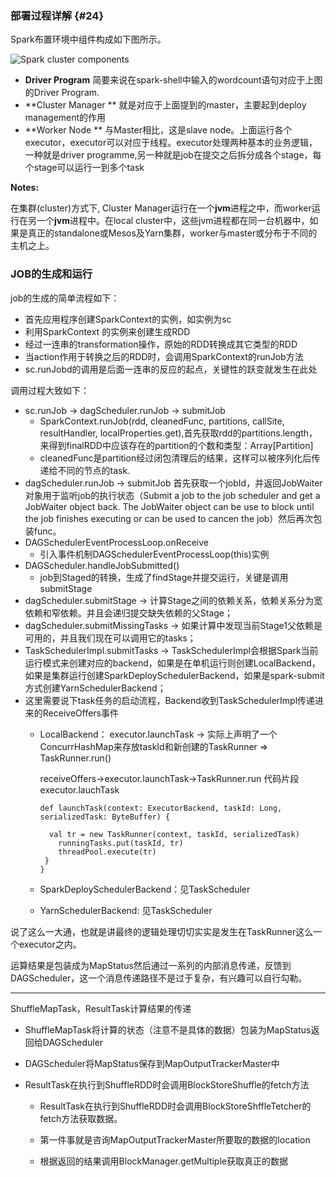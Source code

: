 ### 部署过程详解 {#24}

Spark布置环境中组件构成如下图所示。

![](http://spark.apache.org/docs/latest/img/cluster-overview.png "Spark cluster components")

* **Driver Program**
  简要来说在spark-shell中输入的wordcount语句对应于上图的Driver Program.
* **Cluster Manager **
  就是对应于上面提到的master，主要起到deploy management的作用
* **Worker Node **
  与Master相比，这是slave node。上面运行各个executor，executor可以对应于线程。executor处理两种基本的业务逻辑，一种就是driver programme,另一种就是job在提交之后拆分成各个stage，每个stage可以运行一到多个task

**Notes:**

在集群\(cluster\)方式下, Cluster Manager运行在一个**jvm**进程之中，而worker运行在另一个**jvm**进程中。在local cluster中，这些jvm进程都在同一台机器中，如果是真正的standalone或Mesos及Yarn集群，worker与master或分布于不同的主机之上。

### JOB的生成和运行

job的生成的简单流程如下：

* 首先应用程序创建SparkContext的实例，如实例为sc
* 利用SparkContext 的实例来创建生成RDD
* 经过一连串的transformation操作，原始的RDD转换成其它类型的RDD
* 当action作用于转换之后的RDD时，会调用SparkContext的runJob方法
* sc.runJobd的调用是后面一连串的反应的起点，关键性的跃变就发生在此处

调用过程大致如下：

* sc.runJob -&gt; dagScheduler.runJob -&gt; submitJob
   * SparkContext.runJob\(rdd, cleanedFunc, partitions, callSite, resultHandler, localProperties.get\),首先获取rdd的partitions.length，来得到finalRDD中应该存在的partition的个数和类型：Array\[Partition\]
   * cleanedFunc是partition经过闭包清理后的结果，这样可以被序列化后传递给不同的节点的task.
* dagScheduler.runJob -&gt; submitJob
   首先获取一个jobId，并返回JobWaiter对象用于监听job的执行状态（Submit a job to the job scheduler and get a JobWaiter object back. The JobWaiter object can be use to block until the job finishes executing or can be used to cancen the job）然后再次包装func。
* DAGSchedulerEventProcessLoop.onReceive
   * 引入事件机制DAGSchedulerEventProcessLoop\(this\)实例
* DAGScheduler.handleJobSubmitted\(\)
   * job到Staged的转换，生成了findStage并提交运行，关键是调用submitStage
* dagScheduler.submitStage -&gt; 计算Stage之间的依赖关系，依赖关系分为宽依赖和窄依赖。并且会递归提交缺失依赖的父Stage；
* dagScheduler.submitMissingTasks -&gt; 如果计算中发现当前Stage1父依赖是可用的，并且我们现在可以调用它的tasks；
* TaskSchedulerImpl.submitTasks -&gt; TaskSchedulerImpl会根据Spark当前运行模式来创建对应的backend，如果是在单机运行则创建LocalBackend，如果是集群运行创建SparkDeploySchedulerBackend，如果是spark-submit方式创建YarnSchedulerBackend；
* 这里需要说下task任务的启动流程，Backend收到TaskSchedulerImpl传递进来的ReceiveOffers事件
  * LocalBackend：
    executor.launchTask -&gt; 实际上声明了一个ConcurrHashMap来存放taskId和新创建的TaskRunner =&gt;
      TaskRunner.run\(\)

    receiveOffers-&gt;executor.launchTask-&gt;TaskRunner.run
    代码片段executor.lauchTask

    ```
    def launchTask(context: ExecutorBackend, taskId: Long, serializedTask: ByteBuffer) {

      val tr = new TaskRunner(context, taskId, serializedTask)
        runningTasks.put(taskId, tr)
        threadPool.execute(tr)
     }
    }
    ```
  * SparkDeploySchedulerBackend：见TaskScheduler
  * YarnSchedulerBackend: 见TaskScheduler


说了这么一大通，也就是讲最终的逻辑处理切切实实是发生在TaskRunner这么一个executor之内。

运算结果是包装成为MapStatus然后通过一系列的内部消息传递，反馈到DAGScheduler，这一个消息传递路径不是过于复杂，有兴趣可以自行勾勒。


---

ShuffleMapTask，ResultTask计算结果的传递

* ShuffleMapTask将计算的状态（注意不是具体的数据）包装为MapStatus返回给DAGScheduler

* DAGScheduler将MapStatus保存到MapOutputTrackerMaster中

* ResultTask在执行到ShuffleRDD时会调用BlockStoreShuffle的fetch方法

   * ResultTask在执行到ShuffleRDD时会调用BlockStoreShffleTetcher的fetch方法获取数据。

   * 第一件事就是咨询MapOutputTrackerMaster所要取的数据的location

   * 根据返回的结果调用BlockManager.getMultiple获取真正的数据



